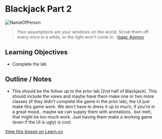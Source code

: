 # Blackjack Part 2

![NameOfPerson](http://i.imgur.com/1jG7JnQ.jpg?1)  

> Your assumptions are your windows on the world. Scrub them off every once in a while, or the light won't come in. -[Isaac Asimov](https://en.wikipedia.org/wiki/Isaac_Asimov)
 
## Learning Objectives

* Complete the lab



## Outline / Notes

*  This should be the follow up to the prior lab (2nd half of Blackjack). This should include the views and maybe have them make one or two more classes (if they didn't complete the game in the prior lab), the UI just make this game work. We don't have to dress it up to much, if you're in a great mood.. maybe we can supply them with animations.. but meh, that might be too much work. Just having them make a working game (even if the UI is ugly) is cool.

<a href='https://learn.co/lessons/ClassesBlackjack2' data-visibility='hidden'>View this lesson on Learn.co</a>
